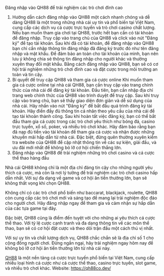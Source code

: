 
Đăng nhập vào QH88 để trải nghiệm các trò chơi đỉnh cao 
1. Hướng dẫn cách đăng nhập vào QH88 một cách nhanh chóng và dễ dàng
QH88 là một trong những nhà cái uy tín và phổ biến tại Việt Nam, cung cấp các dịch vụ cá cược trực tuyến và trò chơi casino chất lượng.
Nếu bạn muốn tham gia chơi tại QH88, trước hết bạn cần có tài khoản để đăng nhập. Truy cập vào trang chủ của QH88 và click vào nút "Đăng ký" để tạo tài khoản.
Sau khi đã có tài khoản, để đăng nhập vào QH88 bạn chỉ cần nhập thông tin đăng nhập đã đăng ký trước đó như tên đăng nhập và mật khẩu.
Để đảm bảo an toàn cho tài khoản của mình, bạn nên lưu ý không chia sẻ thông tin đăng nhập cho người khác và thường xuyên thay đổi mật khẩu.
Bằng cách đăng nhập vào QH88, bạn sẽ có cơ hội trải nghiệm những trò chơi đỉnh cao và đặt cược trong môi trường an toàn và tin cậy.
2. Bí quyết để truy cập QH88 và tham gia cá cược online
Khi muốn tham gia cá cược online tại nhà cái QH88, bạn cần truy cập vào trang chính thức của nhà cái để đăng ký tài khoản. Đầu tiên, bạn cần nhập địa chỉ trang web chính thức của QH88 vào trình duyệt để truy cập.
Sau khi truy cập vào trang chủ, bạn sẽ thấy giao diện đơn giản và dễ sử dụng của nhà cái. Hãy nhấn vào nút "Đăng ký" để bắt đầu quá trình đăng ký tài khoản. Hãy điền đầy đủ thông tin cá nhân theo yêu cầu của nhà cái để tạo tài khoản thành công.
Sau khi hoàn tất việc đăng ký, bạn có thể bắt đầu tham gia cá cược trong các trò chơi yêu thích như bóng đá, casino trực tuyến, xổ số, poker, và nhiều trò chơi khác. Hãy đảm bảo rằng bạn đã nạp đủ tiền vào tài khoản để tham gia cá cược và nhận được những khuyến mãi hấp dẫn từ nhà cái.
Đặc biệt, đừng quên thường xuyên kiểm tra website của QH88 để cập nhật thông tin về các sự kiện, giải đấu, và ưu đãi mới nhất để không bỏ lỡ cơ hội chiến thắng lớn.
3. Đăng nhập vào QH88 để trải nghiệm những trò chơi casino và cá cược thể thao hàng đầu

Nhà cái QH88 không chỉ là một địa chỉ đáng tin cậy cho những người yêu thích cá cược, mà còn là nơi lý tưởng để trải nghiệm các trò chơi casino hấp dẫn nhất. Với sự đa dạng về game và cơ hội ăn tiền thưởng lớn, bạn sẽ không thất vọng khi chọn QH88.



Không chỉ có các trò chơi phổ biến như baccarat, blackjack, roulette, QH88 còn cung cấp các trò chơi mới và sáng tạo để mang lại trải nghiệm độc đáo cho người chơi. Hãy đăng nhập ngay để tham gia và cảm nhận sự hấp dẫn của các tựa game tại đây.



Đặc biệt, QH88 cũng là điểm đến tuyệt vời cho những ai yêu thích cá cược thể thao. Với tỷ lệ cược cạnh tranh và đa dạng thông tin về các môn thể thao, bạn sẽ có cơ hội đặt cược và theo dõi trận đấu một cách thú vị nhất.



Với sự uy tín và chất lượng dịch vụ, QH88 chắc chắn sẽ là địa chỉ số 1 cho cộng đồng người chơi. Đừng ngần ngại, hãy trải nghiệm ngay hôm nay để không bỏ lỡ cơ hội ăn tiền thưởng lớn từ nhà cái này.

<a href="https://qh88co.dev/ "> QH88</a> là một nền tảng cá cược trực tuyến phổ biến tại Việt Nam, cung cấp nhiều loại hình cá cược như cá cược thể thao, casino trực tuyến, slot game, và nhiều trò chơi khác. 
Website: https://qh88co.dev/


